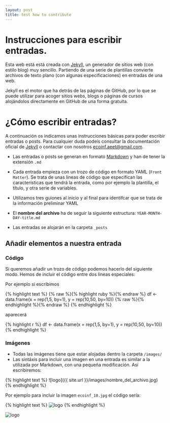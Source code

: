 ```yaml
---
layout: post
title: test how to contribute
--- 
```


# Instrucciones para escribir entradas. 
Esta web está está creada con [Jekyll](https://jekyllrb.com/), un generador de sitios web (con estilo blog) muy sencillo. Partiendo de una serie de plantillas convierte archivos de texto plano (con algunas especificaciones) en entradas de una web. 

Jekyll es el motor que ha detrás de las páginas de GitHub, por lo que se puede utilizar para acoger sitios webs, blogs o páginas de cursos alojándolos directamente en GitHub de una forma gratuita. 

# ¿Cómo escribir entradas? 
A continuación os indicamos unas instrucciones básicas para poder escribir entradas o posts. Para cualquier duda podeís consultar la documentación oficial de [Jekyll](https://jekyllrb.com/docs/home/) o contactar con nosotros [ecoinf.aeet@gmail.com](mailto:ecoinf.aeet@gmail.com). 

* Las entradas o posts se generan en formato [Markdown](https://daringfireball.net/projects/markdown/) y han de tener la extensión `.md` 

* Cada entrada empieza con un trozo de código en formato YAML (`Front Matter`). Se trata de unas líneas de código que especifican las características que tendrá la entrada, como por ejemplo la plantilla, el título, y otra serie de variables. 
 * Utilizamos tres guiones al inicio y al final para identifcar que se trata de la información preliminar YAML 

* El **nombre del archivo** ha de seguir la siguiente estructura: `YEAR-MONTH-DAY-title.md` 

* Las entradas se alojarán en la carpeta `_posts`

## Añadir elementos a nuestra entrada

### Código 
Si queremos añadir un trozo de código podemos hacerlo del siguiente modo. Hemos de incluir el código entre dos líneas especiales: 

Por ejemplo si escribimos 

{% highlight text %}
{% raw %}{% highlight ruby %}{% endraw %}
df <- data.frame(x = rep(1,5, by=1),
y = rep(10,50, by=10))
{% raw %}{% endhighlight %}{% endraw %} 
{% endhighlight %}

aparecerá 

{% highlight r %}
df <- data.frame(x = rep(1,5, by=1),
y = rep(10,50, by=10)) 
{% endhighlight %} 

### Imágenes 
* Todas las imágenes tiene que estar alojadas dentro la carpeta `/images/` 
* Las sintáxis para incluir una imagen en una entrada es similar a la utilizada por Markdown, con una pequeña modificación. Así escribiremos:  


{% highlight text %}
![logo]({{ site.url }}/images/nombre_del_archivo.jpg)
{% endhighlight %}

Por ejemplo para incluir la imagen `ecoinf_10.jpg` el código sería: 

{% highlight text %}
![logo](http://ecoinfAEET.github.io/images/logo/ecoinf_10.jpg)
{% endhighlight %}

![logo](http://ecoinfAEET.github.io/images/logo/ecoinf_10.jpg)

